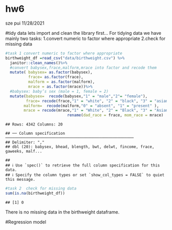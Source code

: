 hw6
================
sze pui
11/28/2021

#tidy data lets import and clean the library first… For tidying data we
have mainly two tasks: 1.convert numeric to factor where appropriate
2.check for missing data

``` r
#task 1 convert numeric to factor where appropriate
birthweight_df =read_csv("data/birthweight.csv") %>% 
  janitor::clean_names()%>% 
  #convert babysex,frace,malform,mrace into factor and recode them 
  mutate( babysex= as.factor(babysex),
          frace= as.factor(frace),
          malform = as.factor(malform),
          mrace = as.factor(mrace))%>% 
  #babysex: baby’s sex (male = 1, female = 2)
  mutate(babysex=  recode(babysex,"1" = "male","2"= "female"),
         frace= recode(frace,"1" = "white", "2" = "black", "3" = "asian", "4" = "puerto rican", "8" = "other", "9" = "unknown"),
        malform=  recode(malform,"0" = "absent", "1" = "present" ),
        mrace = recode(mrace,"1" = "White", "2" = "Black", "3" = "Asian", "4" = "Puerto Rican", "8" = "Other")) %>% 
                           rename(dad_race = frace, mom_race = mrace)
```

    ## Rows: 4342 Columns: 20

    ## ── Column specification ────────────────────────────────────────────────────────
    ## Delimiter: ","
    ## dbl (20): babysex, bhead, blength, bwt, delwt, fincome, frace, gaweeks, malf...

    ## 
    ## ℹ Use `spec()` to retrieve the full column specification for this data.
    ## ℹ Specify the column types or set `show_col_types = FALSE` to quiet this message.

``` r
#task 2  check for missing data
sum(is.na(birthweight_df))
```

    ## [1] 0

There is no missing data in the birthweight dataframe.

#Regression model
